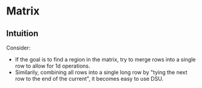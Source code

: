 # Matrix

## Intuition

Consider:

* If the goal is to find a region in the matrix, try to merge rows into a single row to allow for 1d operations.
* Similarily, combining all rows into a single long row by "tying the next row to the end of the current", it becomes easy to use DSU.